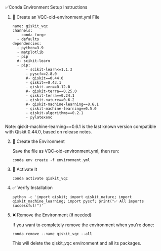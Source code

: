 ✅Conda Environment Setup Instructions

1. 📄 Create an VQC-old-environment.yml File
      ```
      name: qiskit_vqc
      channels:
        - conda-forge
        - defaults
      dependencies:
        - python=3.9
        - matplotlib
        - pip
        #- scikit-learn
        - pip:
            - scikit-learn<=1.1.3 
            - pyscf==2.8.0
            #- qiskit==0.44.0
            - qiskit==0.43.1
            - qiskit-aer==0.12.0
            #- qiskit-terra==0.25.0
            - qiskit-terra==0.24.1
            - qiskit-nature==0.6.2
            #- qiskit-machine-learning==0.6.1
            - qiskit-machine-learning==0.5.0
            - qiskit-algorithms==0.2.1
            - pylatexenc
      ```

Note: qiskit-machine-learning==0.6.1 is the last known version compatible with Qiskit 0.44.0, based on release notes.

2. 🚀 Create the Environment

      Save the file as VQC-old-environment.yml, then run:
      ```
      conda env create -f environment.yml
      ```

3. 🔁 Activate It
    ```
    conda activate qiskit_vqc
    ```

4. ✅ Verify Installation
    ```
    python -c 'import qiskit; import qiskit_nature; import qiskit_machine_learning; import pyscf; print("✅ All imports successful!")'
    ```

5. ❌ Remove the Environment (if needed)

    If you want to completely remove the environment when you're done:
    ```
    conda remove --name qiskit_vqc --all
    ```

    This will delete the qiskit_vqc environment and all its packages.